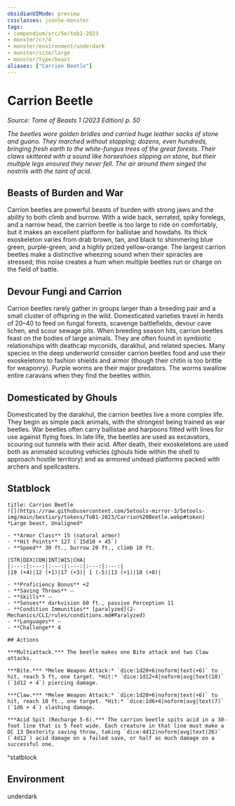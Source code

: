 ```yaml
---
obsidianUIMode: preview
cssclasses: json5e-monster
tags:
- compendium/src/5e/tob1-2023
- monster/cr/4
- monster/environment/underdark
- monster/size/large
- monster/type/beast
aliases: ["Carrion Beetle"]
---
```

# Carrion Beetle
*Source: Tome of Beasts 1 (2023 Edition) p. 50*  

*The beetles wore golden bridles and carried huge leather sacks of stone and guano. They marched without stopping; dozens, even hundreds, bringing fresh earth to the white-fungus trees of the great forests. Their claws skittered with a sound like horseshoes slipping on stone, but their multiple legs ensured they never fell. The air around them singed the nostrils with the taint of acid*.

## Beasts of Burden and War

Carrion beetles are powerful beasts of burden with strong jaws and the ability to both climb and burrow. With a wide back, serrated, spiky forelegs, and a narrow head, the carrion beetle is too large to ride on comfortably, but it makes an excellent platform for ballistae and howdahs. Its thick exoskeleton varies from drab brown, tan, and black to shimmering blue green, purple-green, and a highly prized yellow‑orange. The largest carrion beetles make a distinctive wheezing sound when their spiracles are stressed; this noise creates a hum when multiple beetles run or charge on the field of battle.

## Devour Fungi and Carrion

Carrion beetles rarely gather in groups larger than a breeding pair and a small cluster of offspring in the wild. Domesticated varieties travel in herds of 20–40 to feed on fungal forests, scavenge battlefields, devour cave lichen, and scour sewage pits. When breeding season hits, carrion beetles feast on the bodies of large animals. They are often found in symbiotic relationships with deathcap myconids, darakhul, and related species. Many species in the deep underworld consider carrion beetles food and use their exoskeletons to fashion shields and armor (though their chitin is too brittle for weaponry). Purple worms are their major predators. The worms swallow entire caravans when they find the beetles within.

## Domesticated by Ghouls

Domesticated by the darakhul, the carrion beetles live a more complex life. They begin as simple pack animals, with the strongest being trained as war beetles. War beetles often carry ballistae and harpoons fitted with lines for use against flying foes. In late life, the beetles are used as excavators, scouring out tunnels with their acid. After death, their exoskeletons are used both as animated scouting vehicles (ghouls hide within the shell to approach hostile territory) and as armored undead platforms packed with archers and spellcasters.

## Statblock

```ad-statblock
title: Carrion Beetle
![](https://raw.githubusercontent.com/5etools-mirror-3/5etools-img/main/bestiary/tokens/ToB1-2023/Carrion%20Beetle.webp#token)
*Large beast, Unaligned*

- **Armor Class** 15 (natural armor)
- **Hit Points** 127 (`15d10 + 45`)
- **Speed** 30 ft., burrow 20 ft., climb 10 ft.

|STR|DEX|CON|INT|WIS|CHA|
|:---:|:---:|:---:|:---:|:---:|:---:|
|19 (+4)|12 (+1)|17 (+3)| 1 (-5)|13 (+1)|10 (+0)|

- **Proficiency Bonus** +2
- **Saving Throws** ⏤
- **Skills** ⏤
- **Senses** darkvision 60 ft., passive Perception 11
- **Condition Immunities** [paralyzed](2-Mechanics/CLI/rules/conditions.md#Paralyzed)
- **Languages** —
- **Challenge** 4

## Actions

***Multiattack.*** The beetle makes one Bite attack and two Claw attacks.

***Bite.*** *Melee Weapon Attack:* `dice:1d20+6|noform|text(+6)` to hit, reach 5 ft, one target. *Hit:* `dice:1d12+4|noform|avg|text(10)` (`1d12 + 4`) piercing damage.

***Claw.*** *Melee Weapon Attack:* `dice:1d20+6|noform|text(+6)` to hit, reach 10 ft., one target. *Hit:* `dice:1d6+4|noform|avg|text(7)` (`1d6 + 4`) slashing damage.

***Acid Spit (Recharge 5-6).*** The carrion beetle spits acid in a 30-foot line that is 5 feet wide. Each creature in that line must make a DC 13 Dexterity saving throw, taking `dice:4d12|noform|avg|text(26)` (`4d12`) acid damage on a failed save, or half as much damage on a successful one.
```
^statblock

## Environment

underdark